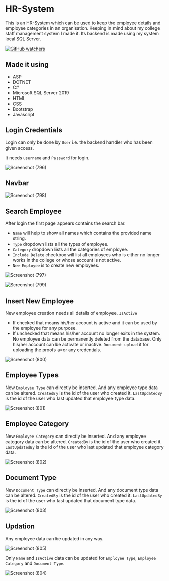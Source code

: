 # HR-System
This is an HR-System which can be used to keep the employee details and employee categories in an organisation. Keeping in mind about my college staff management system I made it. Its backend is made using my system local SQL Server.

[![GitHub watchers](https://img.shields.io/github/watchers/sr-sweta/HR-System.svg?style=social&label=Watch&maxAge=2592000)](https://GitHub.com/sr-sweta/HR-System/watchers/)

**Made it using**
---
- ASP
- DOTNET
- C#
- Microsoft SQL Server 2019
- HTML
- CSS
- Bootstrap
- Javascript


## Login Credentials

Login can only be done by `User` i.e. the backend handler who has been given access.

It needs `username` and `Password` for login. 


![Screenshot (796)](https://user-images.githubusercontent.com/70569920/127445930-c184f748-e1cf-4b2d-b6b1-5a05d59e5fa8.png)



## Navbar

![Screenshot (798)](https://user-images.githubusercontent.com/70569920/127456231-3044318d-0b3e-4e04-a5a5-e0b4c096a5dd.png)



## Search Employee

After login the first page appears contains the search bar. 

- `Name` will help to show all names which contains the provided name string.
- `Type` dropdown lists all the types of employee.
- `Category` dropdown lists all the categories of employee.
- `Include Delete` checkbox will list all employees who is either no longer works in the college or whose account is not active.
- `New Employee` is to create new employees.


![Screenshot (797)](https://user-images.githubusercontent.com/70569920/127456933-5d0a000a-0f00-43ec-8795-1beaa8123935.png)





![Screenshot (799)](https://user-images.githubusercontent.com/70569920/127477095-de778d8a-8a44-40ab-b89f-8edbec8f6294.png)



## Insert New Employee

New employee creation needs all details of employee.
`IsActive` 
- If checked that means his/her account is active and it can be used by the employee for any purpose.
- If unchecked that means his/her account no longer exits in the system.
No employee data can be permanently deleted from the database. Only his/her account can be activate or inactive.
`Document upload` it for uploading the proofs a=or any credentials.


![Screenshot (800)](https://user-images.githubusercontent.com/70569920/127477856-10648406-b451-425e-aa71-da9ffac0eccd.png)



## Employee Types

New `Employee Type` can directly be inserted. And any employee type data can be altered.
`CreatedBy` is the id of the user who created it.
`LastUpdatedBy` is the id of the user who last updated that employee type data.


![Screenshot (801)](https://user-images.githubusercontent.com/70569920/127478952-2e15cff8-0d45-4f72-b43a-97059bf0d4d7.png)



## Employee Category

New `Employee Category` can directly be inserted. And any employee category data can be altered.
`CreatedBy` is the id of the user who created it.
`LastUpdatedBy` is the id of the user who last updated that employee category data.


![Screenshot (802)](https://user-images.githubusercontent.com/70569920/127479524-25b86502-d595-4de0-97a6-b26a7a1286c3.png)



## Document Type

New `Document Type` can directly be inserted. And any document type data can be altered.
`CreatedBy` is the id of the user who created it.
`LastUpdatedBy` is the id of the user who last updated that document type data.


![Screenshot (803)](https://user-images.githubusercontent.com/70569920/127479833-87afd9a4-0c0f-4595-a5a3-83115b7aab60.png)



## Updation

Any employee data can be updated in any way.


![Screenshot (805)](https://user-images.githubusercontent.com/70569920/127480807-95b23043-ccb6-4e4b-92fc-6e08c0060fd7.png)



Only `Name` and `IsActive` data can be updated for `Employee Type`, `Employee Category` and `Document Type`.


![Screenshot (804)](https://user-images.githubusercontent.com/70569920/127480176-a6967583-9860-4e80-945b-32dfc8e96a0b.png)




